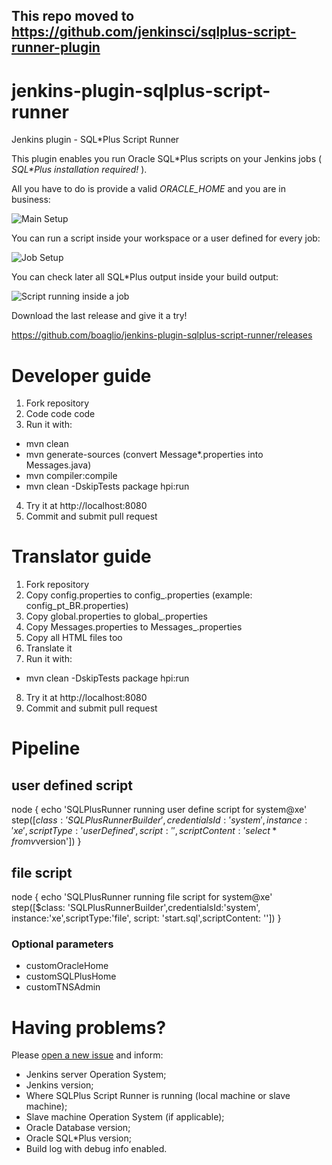 
## This repo moved to https://github.com/jenkinsci/sqlplus-script-runner-plugin 


# jenkins-plugin-sqlplus-script-runner
Jenkins plugin - SQL*Plus Script Runner

This plugin enables you run Oracle SQL\*Plus scripts on your Jenkins jobs ( _SQL\*Plus installation required!_ ).

All you have to do is provide a valid *ORACLE_HOME* and you are in business:

![Main Setup](https://github.com/boaglio/jenkins-plugin-sqlplus-script-runner/raw/master/shots/main-setup.png)

You can run a script inside your workspace or a user defined for every job:

![Job Setup](https://github.com/boaglio/jenkins-plugin-sqlplus-script-runner/raw/master/shots/setup-by-project.png)

You can check later all SQL*Plus output inside your build output:

![Script running inside a job](https://github.com/boaglio/jenkins-plugin-sqlplus-script-runner/raw/master/shots/script-running.png)

Download the last release and give it a try!

https://github.com/boaglio/jenkins-plugin-sqlplus-script-runner/releases

# Developer guide

1. Fork repository
2. Code code code
3. Run it with:

* mvn clean
* mvn generate-sources  (convert Message*.properties into Messages.java)
* mvn compiler:compile
* mvn clean -DskipTests package hpi:run

4. Try it at http://localhost:8080
5. Commit and submit pull request

# Translator guide

1. Fork repository
2. Copy config.properties to config_<lang>.properties (example: config_pt_BR.properties)
3. Copy global.properties to global_<lang>.properties
4. Copy Messages.properties to Messages_<lang>.properties
5. Copy all HTML files too
6. Translate it
7. Run it with:

* mvn clean -DskipTests package hpi:run

8. Try it at http://localhost:8080
9. Commit and submit pull request

# Pipeline

## user defined script
 
node {
   echo 'SQLPlusRunner running user define script for system@xe'
   step([$class: 'SQLPlusRunnerBuilder',credentialsId:'system', instance:'xe',scriptType:'userDefined', script: '',scriptContent: 'select * from v$version'])
}

## file script

node {
   echo 'SQLPlusRunner running file script for system@xe'
   step([$class: 'SQLPlusRunnerBuilder',credentialsId:'system', instance:'xe',scriptType:'file', script: 'start.sql',scriptContent: ''])
}

### Optional parameters

* customOracleHome
* customSQLPlusHome
* customTNSAdmin

# Having problems?

Please [open a new issue](https://github.com/jenkinsci/sqlplus-script-runner-plugin/issues/new)  and inform:

- Jenkins server Operation System;
- Jenkins version;
- Where SQLPlus Script Runner is running (local machine or slave machine);
- Slave machine Operation System (if applicable);
- Oracle Database version;
- Oracle SQL*Plus version;
- Build log with debug info enabled.

